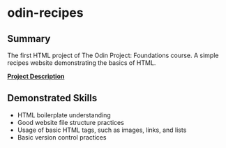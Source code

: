 # odin-recipes
## Summary
The first HTML project of The Odin Project: Foundations course. A simple recipes website demonstrating the basics of HTML.

[**Project Description**](https://www.theodinproject.com/lessons/foundations-recipes)

## Demonstrated Skills
 - HTML boilerplate understanding
 - Good website file structure practices
 - Usage of basic HTML tags, such as images, links, and lists
 - Basic version control practices
